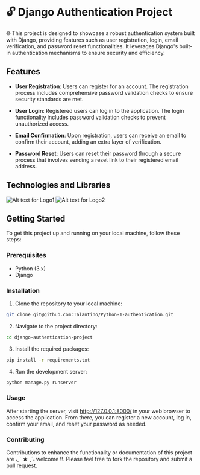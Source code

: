 # 🔓 Django Authentication Project 

🌐 This project is designed to showcase a robust authentication system built with Django, providing features such as user registration, login, email verification, and password reset functionalities. It leverages Django's built-in authentication mechanisms to ensure security and efficiency.

## Features

- **User Registration**: Users can register for an account. The registration process includes comprehensive password validation checks to ensure security standards are met.

- **User Login**: Registered users can log in to the application. The login functionality includes password validation checks to prevent unauthorized access.

- **Email Confirmation**: Upon registration, users can receive an email to confirm their account, adding an extra layer of verification.

- **Password Reset**: Users can reset their password through a secure process that involves sending a reset link to their registered email address.

## Technologies and Libraries
![Alt text for Logo1](https://img.shields.io/badge/Python-FFD43B?style=for-the-badge&logo=python&logoColor=blue)
![Alt text for Logo2](https://img.shields.io/badge/Django-092E20?style=for-the-badge&logo=django&logoColor=green)
## Getting Started

To get this project up and running on your local machine, follow these steps:

### Prerequisites

- Python (3.x)
- Django

### Installation

1. Clone the repository to your local machine:
```bash
git clone git@github.com:Talantino/Python-1-authentication.git
```
2. Navigate to the project directory:
```bash
cd django-authentication-project
```
3. Install the required packages:
```bash
pip install -r requirements.txt
```
4. Run the development server:
```bash
python manage.py runserver
```
### Usage
After starting the server, visit http://127.0.0.1:8000/ in your web browser to access the application.
From there, you can register a new account, log in, confirm your email, and reset your password as needed.

### Contributing
Contributions to enhance the functionality or documentation of this project are ˗ˏˋ ★ ˎˊ˗ welcome !!. Please feel free to fork the repository and submit a pull request.

